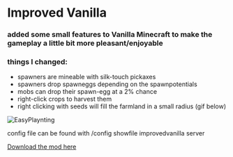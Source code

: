 # Improved Vanilla

### added some small features to Vanilla Minecraft to make the gameplay a little bit more pleasant/enjoyable

### things I changed:

 - spawners are mineable with silk-touch pickaxes
 - spawners drop spawneggs depending on the spawnpotentials
 - mobs can drop their spawn-egg at a 2% chance
 - right-click crops to harvest them
 - right clicking with seeds will fill the farmland in a small radius (gif below)
 
 ![EasyPlaynting](https://i.ibb.co/LCLZJZK/Easy-Planting.gif)

config file can be found with /config showfile improvedvanilla server


[Download the mod here](https://www.curseforge.com/minecraft/mc-mods/improved-vanilla)
